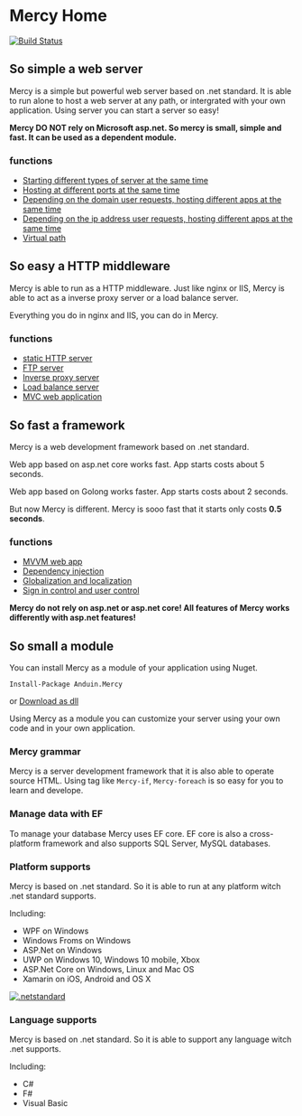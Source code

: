 # Mercy Home
[![Build Status](https://travis-ci.org/Anduin2017/Mercy.svg?branch=master)](https://travis-ci.org/Anduin2017/Mercy)

## So simple a web server
Mercy is a simple but powerful web server based on .net standard. It is able to run alone to host a web server at any path, or intergrated with your own application. Using server you can start a server so easy!

**Mercy DO NOT rely on Microsoft asp.net. So mercy is small, simple and fast. It can be used as a dependent module.**

### functions
- [Starting different types of server at the same time](#)
- [Hosting at different ports at the same time](#)
- [Depending on the domain user requests, hosting different apps at the same time](#)
- [Depending on the ip address user requests, hosting different apps at the same time](#)
- [Virtual path](#)

## So easy a HTTP middleware
Mercy is able to run as a HTTP middleware. Just like nginx or IIS, Mercy is able to act as a inverse proxy server or a load balance server.

Everything you do in nginx and IIS, you can do in Mercy.

### functions
- [static HTTP server](#)
- [FTP server](#)
- [Inverse proxy server](#)
- [Load balance server](#)
- [MVC web application](#)

## So fast a framework
Mercy is a web development framework based on .net standard.

Web app based on asp.net core works fast. App starts costs about 5 seconds.

Web app based on Golong works faster. App starts costs about 2 seconds.

But now Mercy is different. Mercy is sooo fast that it starts only costs **0.5 seconds**.

### functions
- [MVVM web app](#)
- [Dependency injection](#)
- [Globalization and localization](#)
- [Sign in control and user control](#)

**Mercy do not rely on asp.net or asp.net core! All features of Mercy works differently with asp.net features!**

## So small a module
You can install Mercy as a module of your application using Nuget.

`Install-Package Anduin.Mercy`

or [Download as dll](#)

Using Mercy as a module you can customize your server using your own code and in your own application.

### Mercy grammar
Mercy is a server development framework that it is also able to operate source HTML. Using tag like `Mercy-if`, `Mercy-foreach` is so easy for you to learn and develope.

### Manage data with EF
To manage your database Mercy uses EF core. EF core is also a cross-platform framework and also supports SQL Server, MySQL databases.

### Platform supports
Mercy is based on .net standard. So it is able to run at any platform witch .net standard supports.

Including:
- WPF on Windows
- Windows Froms on Windows
- ASP.Net on Windows
- UWP on Windows 10, Windows 10 mobile, Xbox
- ASP.Net Core on Windows, Linux and Mac OS
- Xamarin on iOS, Android and OS X

[![.netstandard](https://msdnshared.blob.core.windows.net/media/2016/09/dotnet-tomorrow.png)](https://blogs.msdn.microsoft.com/dotnet/2016/09/26/introducing-net-standard/)

### Language supports
Mercy is based on .net standard. So it is able to support any language witch .net supports.

Including:
- C#
- F#
- Visual Basic